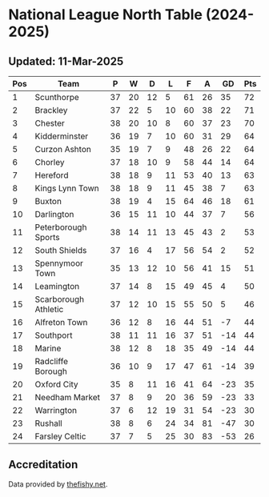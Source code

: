 # National League North Table (2024-2025)
## Updated: 11-Mar-2025

| Pos | Team | P | W | D | L | F | A | GD | Pts |
| --- | --- | --- | --- | --- | --- | --- | --- | --- | --- |
| 1 | Scunthorpe | 37 | 20 | 12 | 5 | 61 | 26 | 35 | 72 |
| 2 | Brackley | 37 | 22 | 5 | 10 | 60 | 38 | 22 | 71 |
| 3 | Chester | 38 | 20 | 10 | 8 | 60 | 37 | 23 | 70 |
| 4 | Kidderminster | 36 | 19 | 7 | 10 | 60 | 31 | 29 | 64 |
| 5 | Curzon Ashton | 35 | 19 | 7 | 9 | 48 | 26 | 22 | 64 |
| 6 | Chorley | 37 | 18 | 10 | 9 | 58 | 44 | 14 | 64 |
| 7 | Hereford | 38 | 18 | 9 | 11 | 53 | 40 | 13 | 63 |
| 8 | Kings Lynn Town | 38 | 18 | 9 | 11 | 45 | 38 | 7 | 63 |
| 9 | Buxton | 38 | 19 | 4 | 15 | 64 | 46 | 18 | 61 |
| 10 | Darlington | 36 | 15 | 11 | 10 | 44 | 37 | 7 | 56 |
| 11 | Peterborough Sports | 38 | 14 | 11 | 13 | 45 | 43 | 2 | 53 |
| 12 | South Shields | 37 | 16 | 4 | 17 | 56 | 54 | 2 | 52 |
| 13 | Spennymoor Town | 35 | 13 | 12 | 10 | 56 | 41 | 15 | 51 |
| 14 | Leamington | 37 | 14 | 8 | 15 | 49 | 45 | 4 | 50 |
| 15 | Scarborough Athletic | 37 | 12 | 10 | 15 | 55 | 50 | 5 | 46 |
| 16 | Alfreton Town | 36 | 12 | 8 | 16 | 44 | 51 | -7 | 44 |
| 17 | Southport | 38 | 11 | 11 | 16 | 37 | 51 | -14 | 44 |
| 18 | Marine | 38 | 12 | 8 | 18 | 35 | 49 | -14 | 44 |
| 19 | Radcliffe Borough | 36 | 10 | 9 | 17 | 47 | 61 | -14 | 39 |
| 20 | Oxford City | 35 | 8 | 11 | 16 | 41 | 64 | -23 | 35 |
| 21 | Needham Market | 37 | 8 | 9 | 20 | 36 | 59 | -23 | 33 |
| 22 | Warrington | 37 | 6 | 12 | 19 | 31 | 54 | -23 | 30 |
| 23 | Rushall | 38 | 8 | 6 | 24 | 34 | 81 | -47 | 30 |
| 24 | Farsley Celtic | 37 | 7 | 5 | 25 | 30 | 83 | -53 | 26 |

## Accreditation 

Data provided by [thefishy.net](https://www.thefishy.net/).